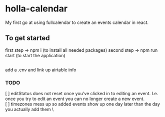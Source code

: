 # holla-calendar

My first go at using fullcalendar to create an events calendar in react.
​

## To get started

first step -> npm i (to install all needed packages)
second step -> npm run start (to start the application)

##

add a .env and link up airtable info

### TODO

[ ] editStatus does not reset once you've clicked in to editing an event. I.e. once you try to edit an event you can no longer create a new event. \
[ ] timezones mess up so added events show up one day later than the day you actually add them \
